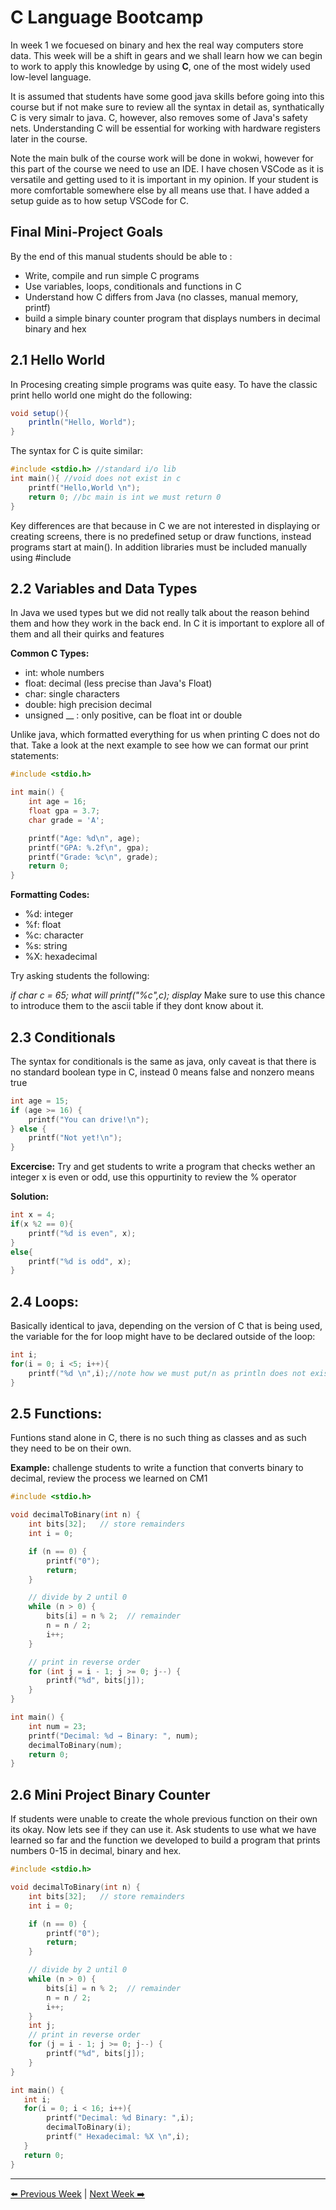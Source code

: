 # C Language Bootcamp

In week 1 we focuesed on binary and hex the real way computers store data. This week will be a shift in gears and we shall learn how we can begin to work to apply this knowledge by using **C**, one of the most widely used low-level language. 

It is assumed that students have some good java skills before going into this course but if not make sure to review all the syntax in detail as, synthatically C is very simalr to java. C, however, also removes some of Java's safety nets. Understanding C will be essential for working with hardware registers later in the course. 

Note the main bulk of the course work will be done in wokwi, however for this part of the course we need to use an IDE. I have chosen VSCode as it is versatile and getting used to it is important in my opinion. If your student is more comfortable somewhere else by all means use that. I have added a setup guide as to how setup VSCode for C.

## Final Mini-Project Goals
By the end of this manual students should be able to :
- Write, compile and run simple C programs
- Use variables, loops, conditionals and functions in C
- Understand how C differs from Java (no classes, manual memory, printf)
- build a simple binary counter program that displays numbers in decimal binary and hex

## 2.1 Hello World
In Procesing creating simple programs was quite easy. To have the classic print hello world one might do the following:

```java
void setup(){
    println("Hello, World");
}
```
The syntax for C is quite similar:
```c
#include <stdio.h> //standard i/o lib
int main(){ //void does not exist in c
    printf("Hello,World \n");
    return 0; //bc main is int we must return 0
}
```
Key differences are that because in C we are not interested in displaying or creating screens, there is no predefined setup or draw functions, instead programs start at main().
In addition libraries must be included manually using #include

## 2.2 Variables and Data Types
In Java we used types but we did not really talk about the reason behind them and how they work in the back end. In C it is important to explore all of them and all their quirks and features 

**Common C Types:**
- int: whole numbers
- float: decimal (less precise than Java's Float)
- char: single characters
- double: high precision decimal
- unsigned __ : only positive, can be float int or double

Unlike java, which formatted everything for us when printing C does not do that. Take a look at the next example to see how we can format our print statements:

```c
#include <stdio.h>

int main() {
    int age = 16;
    float gpa = 3.7;
    char grade = 'A';

    printf("Age: %d\n", age);
    printf("GPA: %.2f\n", gpa);
    printf("Grade: %c\n", grade);
    return 0;
}
```
**Formatting Codes:**
- %d: integer
- %f: float
- %c: character
- %s: string
- %X: hexadecimal

Try asking students the following:

_if char c = 65; what will printf("%c",c); display_ Make sure to use this chance to introduce them to the ascii table if they dont know about it.

## 2.3 Conditionals
The syntax for conditionals is the same as java, only caveat is that there is no standard boolean type in C, instead 0 means false and nonzero means true
```c
int age = 15;
if (age >= 16) {
    printf("You can drive!\n");
} else {
    printf("Not yet!\n");
}
```
**Excercise:**
Try and get students to write a program that checks wether an integer x is even or odd, use this oppurtinity to review the % operator

**Solution:**
```c
int x = 4;
if(x %2 == 0){
    printf("%d is even", x);
}
else{
    printf("%d is odd", x);
}
```
## 2.4 Loops:
Basically identical to java, depending on the version of C that is being used, the variable for the for loop might have to be declared outside of the loop:
```c
int i;
for(i = 0; i <5; i++){
    printf("%d \n",i);//note how we must put/n as println does not exist
}
```
## 2.5 Functions:
Funtions stand alone in C, there is no such thing as classes and as such they need to be on their own.

**Example:** challenge students to write a function that converts binary to decimal, review the process we learned on CM1
```c
#include <stdio.h>

void decimalToBinary(int n) {
    int bits[32];   // store remainders
    int i = 0;

    if (n == 0) {
        printf("0");
        return;
    }

    // divide by 2 until 0
    while (n > 0) {
        bits[i] = n % 2;  // remainder
        n = n / 2;
        i++;
    }

    // print in reverse order
    for (int j = i - 1; j >= 0; j--) {
        printf("%d", bits[j]);
    }
}

int main() {
    int num = 23;
    printf("Decimal: %d → Binary: ", num);
    decimalToBinary(num);
    return 0;
}
```
## 2.6 Mini Project Binary Counter
If students were unable to create the whole previous function on their own its okay. Now lets see if they can use it. Ask students to use what we have learned so far and the function we developed to build a program that prints numbers 0-15 in decimal, binary and hex.

```c
#include <stdio.h>

void decimalToBinary(int n) {
    int bits[32];   // store remainders
    int i = 0;

    if (n == 0) {
        printf("0");
        return;
    }

    // divide by 2 until 0
    while (n > 0) {
        bits[i] = n % 2;  // remainder
        n = n / 2;
        i++;
    }
    int j;
    // print in reverse order
    for (j = i - 1; j >= 0; j--) {
        printf("%d", bits[j]);
    }
}

int main() {
   int i;
   for(i = 0; i < 16; i++){
        printf("Decimal: %d Binary: ",i);
        decimalToBinary(i);
        printf(" Hexadecimal: %X \n",i);
   }
   return 0;
}
```


---
[⬅️ Previous Week](../Week01_Binary_ASCII/manual.md) | [Next Week ➡️](../Week03_Pointers/manual.md)
